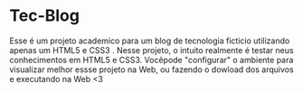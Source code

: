 # Tec-Blog
Esse é um projeto academico  para um blog de tecnologia ficticio utilizando apenas um HTML5 e CSS3 .
Nesse projeto, o intuito realmente é testar neus conhecimentos em HTML5  e CSS3. Vocêpode "configurar" o ambiente para visualizar melhor essse projeto na Web, ou fazendo o dowload dos arquivos e executando na Web <3
